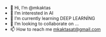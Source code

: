 - 👋 Hi, I’m @mkaktas
- 👀 I’m interested in AI
- 🌱 I’m currently learning DEEP LEARNİNG
- 💞️ I’m looking to collaborate on ...
- 📫 How to reach me mkaktasat@gmail.com

<!---
mkaktas/mkaktas is a ✨ special ✨ repository because its `README.md` (this file) appears on your GitHub profile.
You can click the Preview link to take a look at your changes.
--->
